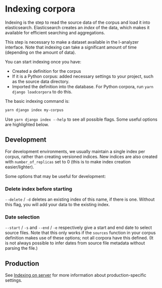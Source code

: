 # Indexing corpora

Indexing is the step to read the source data of the corpus and load it into elasticsearch. Elasticsearch creates an *index* of the data, which makes it available for efficient searching and aggregations.

This step is necessary to make a dataset available in the I-analyzer interface. Note that indexing can take a significant amount of time (depending on the amount of data).

You can start indexing once you have:
- Created a definition for the corpus
- If it is a Python corpus: added necessary settings to your project, such as the source data directory.
- Imported the definition into the database. For Python corpora, run `yarn django loadcorpora` to do this.

The basic indexing command is:

```bash
yarn django index my-corpus
```

Use `yarn django index --help` to see all possible flags. Some useful options are highlighted below.

## Development

For development environments, we usually maintain a single index per corpus, rather than creating versioned indices. New indices are also created with `number_of_replicas` set to 0 (this is to make index creation easier/lighter).

Some options that may be useful for development:

### Delete index before starting

`--delete` / `-d` deletes an existing index of this name, if there is one. Without this flag, you will add your data to the existing index.

### Date selection

`--start` / `-s` and `--end` / `-e` respectively give a start and end date to select source files. Note that this only works if the `sources` function in your corpus definition makes use of these options; not all corpora have this defined. (It is not always possible to infer dates from source file metadata without parsing the file.)

## Production

See [Indexing on server](documentation/Indexing-on-server.md) for more information about production-specific settings.
